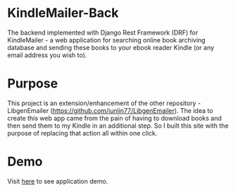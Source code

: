 # KindleMailer-Back

The backend implemented with Django Rest Framework (DRF) for KindleMailer - a web application for searching online book archiving database and sending these books to your ebook reader Kindle (or any email address you wish to).

# Purpose

This project is an extension/enhancement of the other repository - LibgenEmailer (https://github.com/junlin77/LibgenEmailer). The idea to create this web app came from the pain of having to download books and then send them to my Kindle in an additional step. So I built this site with the purpose of replacing that action all within one click.

# Demo

Visit [here](https://github.com/junlin77/KindleMailer-Front) to see application demo. 